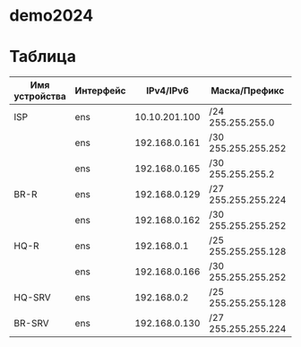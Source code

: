# demo2024
# Таблица
| Имя устройства | Интерфейс | IPv4/IPv6 | Маска/Префикс | Шлюз |
| ----------- | ----------- | ----------- | ------------ | ----- |
| ISP         | ens         | 10.10.201.100 | /24 255.255.255.0 | 10.10.201.254  |
|             | ens         | 192.168.0.161 | /30 255.255.255.252 | |
|             |  ens        |  192.168.0.165 | /30 255.255.255.2 |  |
| BR-R        |  ens        | 192.168.0.129 | /27 255.255.255.224 | |  
|             |  ens        | 192.168.0.162 | /30 255.255.255.252 |192.168.0.161 |
| HQ-R        | ens         | 192.168.0.1 | /25 255.255.255.128 |  |
|             |    ens      | 192.168.0.166 | /30 255.255.255.252 |192.168.0.165 |
| HQ-SRV      |  ens      | 192.168.0.2|   /25 255.255.255.128     | 192.168.0.1 |
| BR-SRV      |     ens   |192.168.0.130 |  /27 255.255.255.224 | 192.168.0.129 |
